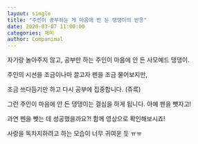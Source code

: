 ```yaml
---
layout: single
title: "주인이 공부하는 게 마음에 안 든 댕댕이의 반응"
date: 2020-03-07 11:00:00
categories: 재미
author: Companimal
---
```


자기랑 놀아주지 않고, 공부만 하는 주인이 마음에 안 든 사모예드 댕댕이.

주인의 시선을 조금이나마 끌고자 펜을 조금 물어보지만,

조금 쓰다듬기만 하고 다시 공부에 집중합니다. (쥬륵)

그런 주인이 마음에 안 든 댕댕이는 결심을 하게 됩니다. 아예 펜을 뺏자고!

과연 펜을 뺏는 데 성공했을까요?! 함께 영상으로 확인해보시죠!

사랑을 독차지하려고 하는 모습이 너무 귀여운 듯 ㅠㅠ
